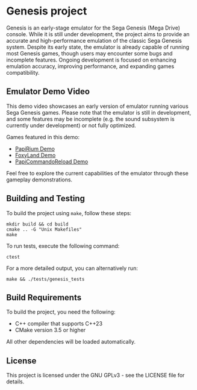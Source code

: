 # Genesis project

Genesis is an early-stage emulator for the Sega Genesis (Mega Drive) console. While it is still under development, the project aims to provide an accurate and high-performance emulation of the classic Sega Genesis system. Despite its early state, the emulator is already capable of running most Genesis games, though users may encounter some bugs and incomplete features. Ongoing development is focused on enhancing emulation accuracy, improving performance, and expanding games compatibility.

## Emulator Demo Video

This demo video showcases an early version of emulator running various Sega Genesis games. Please note that the emulator is still in development, and some features may be incomplete (e.g. the sound subsystem is currently under development) or not fully optimized.

Games featured in this demo:

- [PapiRium Demo](https://vetea.itch.io/papirium-official-demo)
- [FoxyLand Demo](https://pscdgames.itch.io/foxyland)
- [PapiCommandoReload Demo](https://vetea.itch.io/papi-commando-reload-free-demo-tectoy)

Feel free to explore the current capabilities of the emulator through these gameplay demonstrations.

## Building and Testing

To build the project using `make`, follow these steps:

```console
mkdir build && cd build
cmake .. -G "Unix Makefiles"
make
```

To run tests, execute the following command:

```console
ctest
```

For a more detailed output, you can alternatively run:

```console
make && ./tests/genesis_tests
```

## Build Requirements

To build the project, you need the following:

- C++ compiler that supports C++23
- CMake version 3.5 or higher

All other dependencies will be loaded automatically.

## License

This project is licensed under the GNU GPLv3 - see the LICENSE file for details.
